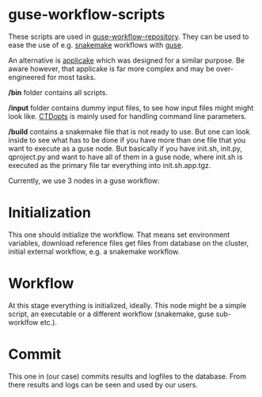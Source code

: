 # guse-workflow-scripts

These scripts are used in [guse-workflow-repository](https://github.com/qbicsoftware/guse-workflow-repo).
They can be used to ease the use of e.g.
[snakemake](https://bitbucket.org/johanneskoester/snakemake/wiki/Home) workflows with [guse](http://www.guse.hu/).

An alternative is [applicake](https://pypi.python.org/pypi/applicake) which was designed for a similar purpose. Be
aware however, that applicake is far more complex and may be over-engineered for
most tasks.

**/bin** folder contains all scripts.

**/input** folder contains dummy input files, to see how input files might might look like.
[CTDopts](https://github.com/qbicsoftware/CTDopts) is mainly used for handling command line parameters.


**/build** contains a snakemake file that is not ready to use. But one can look
inside to see what has to be done if you have more than one file that you want
to execute as a guse node.
But basically if you have init.sh, init.py, qproject.py and want to have all of
them in a guse node, where init.sh is executed as the primary file tar
everything into init.sh.app.tgz.



Currently, we use 3 nodes in a guse workflow:

# Initialization
This one should initialize the workflow. That means set environment variables,
download reference files get files from database on the cluster, initial
external workflow, e.g. a snakemake workflow.

# Workflow
At this stage everything is initialized, ideally.
This node might be a simple script, an executable or a different workflow
(snakemake, guse sub-worklfow etc.).


# Commit
This one in (our case) commits results and logfiles to the database. From there
results and logs can be seen and used by our users.

